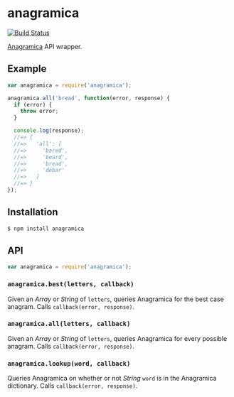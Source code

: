 # anagramica

[![Build Status](https://travis-ci.org/KenanY/anagramica.svg)](https://travis-ci.org/KenanY/anagramica)

[Anagramica](http://anagramica.com/) API wrapper.

## Example

``` javascript
var anagramica = require('anagramica');

anagramica.all('bread', function(error, response) {
  if (error) {
    throw error;
  }

  console.log(response);
  //=> {
  //=>   'all': [
  //=>     'bared',
  //=>     'beard',
  //=>     'bread',
  //=>     'debar'
  //=>   ]
  //=> }
});
```

## Installation

``` bash
$ npm install anagramica
```

## API

``` javascript
var anagramica = require('anagramica');
```

### `anagramica.best(letters, callback)`

Given an _Array_ or _String_ of `letters`, queries Anagramica for the best case
anagram. Calls `callback(error, response)`.

### `anagramica.all(letters, callback)`

Given an _Array_ or _String_ of `letters`, queries Anagramica for every possible
anagram. Calls `callback(error, response)`.

### `anagramica.lookup(word, callback)`

Queries Anagramica on whether or not _String_ `word` is in the Anagramica
dictionary. Calls `callback(error, response)`.